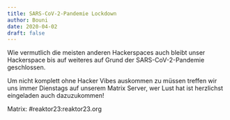 ```yaml
---
title: SARS-CoV-2-Pandemie Lockdown
author: Bouni
date: 2020-04-02
draft: false
---
```


Wie vermutlich die meisten anderen Hackerspaces auch bleibt unser Hackerspace bis auf weiteres auf Grund der SARS-CoV-2-Pandemie geschlossen.

Um nicht komplett ohne Hacker Vibes auskommen zu müssen treffen wir uns immer Dienstags auf unserem Matrix Server, wer Lust hat ist herzlichst eingeladen auch dazuzukommen!

Matrix: #reaktor23:reaktor23.org
